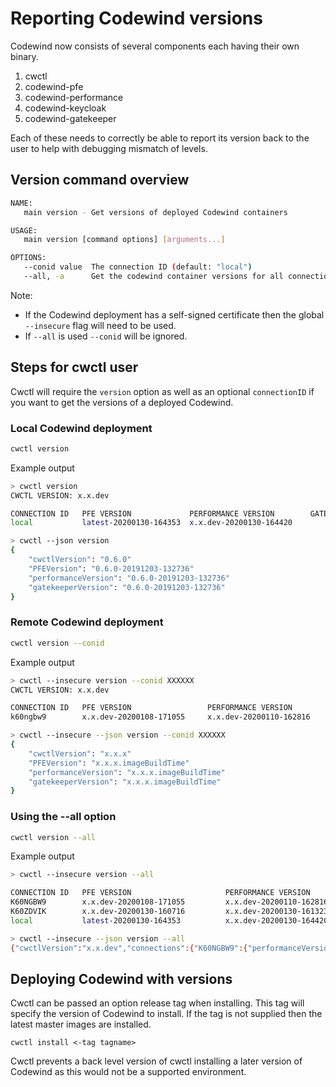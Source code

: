 # Reporting Codewind versions

Codewind now consists of several components each having their own binary.

1. cwctl
2. codewind-pfe
3. codewind-performance
4. codewind-keycloak
5. codewind-gatekeeper

Each of these needs to correctly be able to report its version back to the user to help with debugging mismatch of levels.

## Version command overview
```bash
NAME:
   main version - Get versions of deployed Codewind containers

USAGE:
   main version [command options] [arguments...]

OPTIONS:
   --conid value  The connection ID (default: "local")
   --all, -a      Get the codewind container versions for all connections
```
Note: 
* If the Codewind deployment has a self-signed certificate then the global `--insecure` flag will need to be used.
* If `--all` is used `--conid` will be ignored.

## Steps for cwctl user

Cwctl will require the `version` option as well as an optional `connectionID` if you want to get the versions of a deployed Codewind.

### Local Codewind deployment

```bash
cwctl version
```

Example output

```bash
> cwctl version
CWCTL VERSION: x.x.dev

CONNECTION ID 	PFE VERSION		        PERFORMANCE VERSION		   GATEKEEPER VERSION
local		    latest-20200130-164353	x.x.dev-20200130-164420

> cwctl --json version
{
    "cwctlVersion": "0.6.0"
    "PFEVersion": "0.6.0-20191203-132736"
    "performanceVersion": "0.6.0-20191203-132736"
    "gatekeeperVersion": "0.6.0-20191203-132736"
}
```



### Remote Codewind deployment
```bash
cwctl version --conid 
```

Example output

```bash
> cwctl --insecure version --conid XXXXXX
CWCTL VERSION: x.x.dev

CONNECTION ID 	PFE VERSION			        PERFORMANCE VERSION		    GATEKEEPER VERSION
k60ngbw9	    x.x.dev-20200108-171055		x.x.dev-20200110-162816		x.x.dev-20200108-171623

> cwctl --insecure --json version --conid XXXXXX
{
    "cwctlVersion": "x.x.x"
    "PFEVersion": "x.x.x.imageBuildTime"
    "performanceVersion": "x.x.x.imageBuildTime"
    "gatekeeperVersion": "x.x.x.imageBuildTime"
}
```

### Using the --all option
```bash
cwctl version --all
```

Example output

```bash
> cwctl --insecure version --all

CONNECTION ID 	PFE VERSION			            PERFORMANCE VERSION		    GATEKEEPER VERSION
K60NGBW9	    x.x.dev-20200108-171055		    x.x.dev-20200110-162816		x.x.dev-20200108-171623
K60ZDVIK	    x.x.dev-20200130-160716		    x.x.dev-20200130-161323		x.x.dev-20200109-205659
local		    latest-20200130-164353		    x.x.dev-20200130-164420

> cwctl --insecure --json version --all
{"cwctlVersion":"x.x.dev","connections":{"K60NGBW9":{"performanceVersion":"x.x.dev-20200110-162816","gatekeeperVersion":"x.x.dev-20200108-171623","PFEVersion":"x.x.dev-20200108-171055"},"K60ZDVIK":{"performanceVersion":"x.x.dev-20200130-161323","gatekeeperVersion":"x.x.dev-20200109-205659","PFEVersion":"x.x.dev-20200130-160716"},"local":{"performanceVersion":"x.x.dev-20200130-164420","PFEVersion":"latest-20200130-164353"}},"errors":{}}
```

## Deploying Codewind with versions

Cwctl can be passed an option release tag when installing.  This tag will specify the version of Codewind to install. If the tag is not supplied then the latest master images are installed.

`cwctl install <-tag tagname>`

Cwctl prevents a back level version of cwctl installing a later version of Codewind as this would not be a supported environment.
